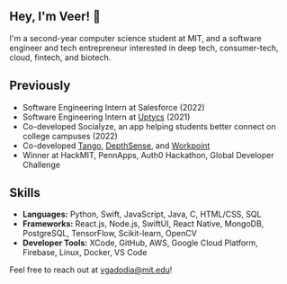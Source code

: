 ## Hey, I'm Veer! 👋

I'm a second-year computer science student at MIT, and a software engineer and tech entrepreneur interested in deep tech, consumer-tech, cloud, fintech, and biotech.

<!-- ## Currently -->

## Previously
* Software Engineering Intern at Salesforce (2022)
* Software Engineering Intern at [Uptycs](https://www.uptycs.com/) (2021)
* Co-developed Socialyze, an app helping students better connect on college campuses (2022)
* Co-developed [Tango](https://devpost.com/software/tango-dikvm2), [DepthSense](https://devpost.com/software/depthsense), and [Workpoint](https://devpost.com/software/workpoint)
* Winner at HackMIT, PennApps, Auth0 Hackathon, Global Developer Challenge

## Skills
* **Languages:** Python, Swift, JavaScript, Java, C, HTML/CSS, SQL
* **Frameworks:** React.js, Node.js, SwiftUI, React Native, MongoDB, PostgreSQL, TensorFlow, Scikit-learn, OpenCV
* **Developer Tools:** XCode, GitHub, AWS, Google Cloud Platform, Firebase, Linux, Docker, VS Code

Feel free to reach out at vgadodia@mit.edu!

<!--
**vgadodia/vgadodia** is a ✨ _special_ ✨ repository because its `README.md` (this file) appears on your GitHub profile.


## Notable Coding Awards
* **1st place**: Auth0 Hackathon, Garuda Hacks, PlatHacks, COVID-19 Hack Challenge, TeenHacksHTX
* **2nd place**: Global Developer Challenge, Microsoft Hack for Africa, Hack Kosice, MakeSPP, Neural Hacks, Tiger Hacks
* **3rd place**: RamHacks, SET Hacks, NewtonHACKS
* **Track Winner**: HackMIT, PennApps, AWS Hackathon for Good, World Hackathon Day, IvyHacks, HackDSC, MHacks, Sigma Hacks

Here are some ideas to get you started:

- 🔭 I’m currently working on ...
- 🌱 I’m currently learning ...
- 👯 I’m looking to collaborate on ...
- 🤔 I’m looking for help with ...
- 💬 Ask me about ...
- 📫 How to reach me: ...
- 😄 Pronouns: ...
- ⚡ Fun fact: ...
-->

